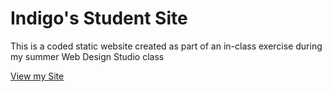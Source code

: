 # Indigo's Student Site

This is a coded static website created as part of an in-class exercise during my summer Web Design Studio class

[View my Site](https://iolani-indy.github.io/)
